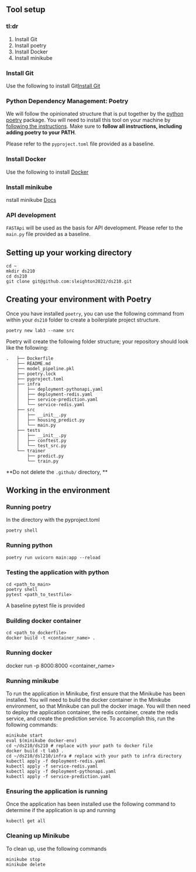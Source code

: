 ## Tool setup

### tl:dr

1. Install Git
2. Install poetry
3. Install Docker
4. Install minikube 

### Install Git 

Use the following to install Git[Install Git](https://github.com/git-guides/install-git)

### Python Dependency Management: Poetry

We will follow the opinionated structure that is put together by the [python poetry](https://python-poetry.org/) package. You will need to install this tool on your machine by [following the instructions](https://python-poetry.org/docs/#installation). Make sure to **follow all instructions, including adding poetry to your PATH**.

Please refer to the `pyproject.toml` file provided as a baseline. 

### Install Docker 

Use the following to install [Docker](https://www.docker.com/get-started/) 

### Install minikube 

nstall minikube [Docs](https://minikube.sigs.k8s.io/docs/start/?arch=%2Flinux%2Fx86-64%2Fstable%2Fbinary+download)

### API development

`FASTApi` will be used as the basis for API development. Please refer to the `main.py` file provided as a baseline.

## Setting up your working directory

```
cd ~
mkdir ds210
cd ds210
git clone git@github.com:sleighton2022/ds210.git
```

## Creating your environment with Poetry

Once you have installed `poetry`, you can use the following command from within your `ds210` folder to create a boilerplate project structure.

```{bash}
poetry new lab3 --name src
```

Poetry will create the following folder structure; your repository should look like the following:

```text
.   ├── Dockerfile
    ├── README.md
    ├── model_pipeline.pkl
    ├── poetry.lock
    ├── pyproject.toml
    ├── infra
    │   ├── deployment-pythonapi.yaml
    │   ├── deployment-redis.yaml
    │   ├── service-prediction.yaml
    │   └── service-redis.yaml
    ├── src
    │   ├── __init__.py
    │   ├── housing_predict.py
    │   └── main.py
    ├── tests
    │   ├── __init__.py
    │   ├── conftest.py
    │   └── test_src.py
    └── trainer
        ├── predict.py
        └── train.py
```

**Do not delete the `.github/` directory,
**

## Working in the environment 

### Running poetry

In the directory with the pyproject.toml
```
poetry shell
```

### Running python

```cd <path_to_main.py>
poetry run uvicorn main:app --reload
```

### Testing the application with python

```
cd <path_to_main>
poetry shell
pytest <path_to_testfile>
```

A baseline pytest file is provided 

### Building docker container

```
cd <path_to_dockerfile>
docker build -t <container_name> .
```

### Running docker

docker run -p 8000:8000 <container_name>

### Running minikube

To run the application in Minikube, first ensure that the Minikube has been installed. You will need to build the docker container in the Minikube environment, so that Minikube can pull the docker image. You will then need to deploy the application container, the redis container, create the redis service, and create the prediction service. To accomplish this, run the following commands:

```
minikube start
eval $(minikube docker-env)
cd ~/ds210/ds210 # replace with your path to docker file
docker build -t lab3 .  
cd ~/ds210/dsl210/infra # replace with your path to infra directory
kubectl apply -f deployment-redis.yaml
kubectl apply -f service-redis.yaml
kubectl apply -f deployment-pythonapi.yaml
kubectl apply -f service-prediction.yaml
```

### Ensuring the application is running 

Once the application has been installed use the following command to determine if the application is up and running

```
kubectl get all 
````

### Cleaning up Minikube

To clean up, use the following commands

``` 
minikube stop
minikube delete
```




